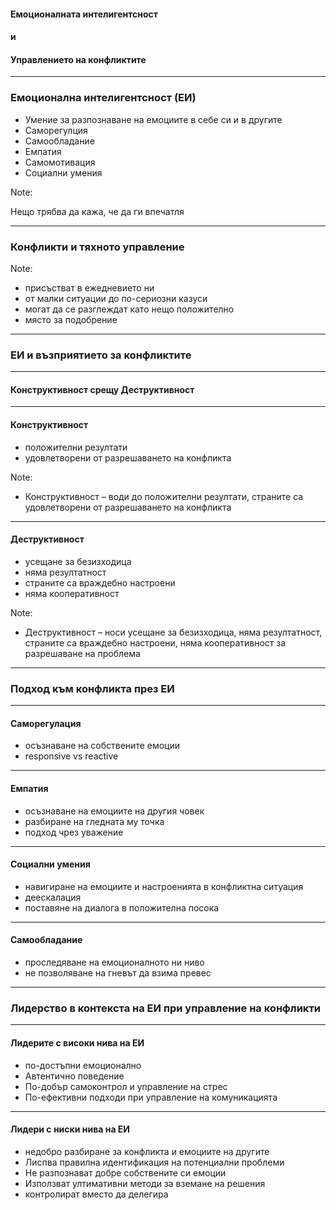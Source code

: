 #### Емоционалната интелигентсност
#### и
#### Управлението на конфликтите

---

### Емоционална интелигентсност (ЕИ)

* <!-- .element: class="fragment" --> Умение за разпознаване на емоциите в себе си и в другите
* <!-- .element: class="fragment" --> Саморегулция
* <!-- .element: class="fragment" --> Самообладание
* <!-- .element: class="fragment" --> Емпатия
* <!-- .element: class="fragment" --> Самомотивация
* <!-- .element: class="fragment" --> Социални умения

Note:

Нещо трябва да кажа, че да ги впечатля


----

### Конфликти и тяхното управление

Note:

* присъстват в ежедневието ни
* от малки ситуации до по-сериозни казуси
* могат да се разглеждат като нещо положително
* място за подобрение

---

### ЕИ и възприятието за конфликтите

----

#### Конструктивност срещу Деструктивност

----

#### Конструктивност
* <!-- .element: class="fragment" --> положителни резултати
* <!-- .element: class="fragment" --> удовлетворени от разрешаването на конфликта


Note:

* Конструктивност – води до положителни резултати, страните са удовлетворени от разрешаването на конфликта

----

#### Деструктивност

* <!-- .element: class="fragment" --> усещане за безизходица
* <!-- .element: class="fragment" --> няма резултатност
* <!-- .element: class="fragment" --> страните са враждебно настроени
* <!-- .element: class="fragment" --> няма кооперативност


Note:

* Деструктивност – носи усещане за безизходица, няма резултатност, страните са враждебно настроени, няма кооперативност за разрешаване на проблема


---

### Подход към конфликта през ЕИ

----

#### Саморегулация

* <!-- .element: class="fragment" --> осъзнаване на собствените емоции
* <!-- .element: class="fragment" --> responsive vs reactive

----

#### Емпатия

* <!-- .element: class="fragment" --> осъзнаване на емоциите на другия човек
* <!-- .element: class="fragment" --> разбиране на гледната му точка
* <!-- .element: class="fragment" --> подход чрез уважение

----

#### Социални умения

* <!-- .element: class="fragment" --> навигиране на емоциите и настроенията в конфликтна ситуация
* <!-- .element: class="fragment" --> деескалация
* <!-- .element: class="fragment" --> поставяне на диалога в положителна посока

----

#### Самообладание

* <!-- .element: class="fragment" --> проследяване на емоционалното ни ниво
* <!-- .element: class="fragment" --> не позволяване на гневът да взима превес


---

### Лидерство в контекста на ЕИ при управление на конфликти

----

#### Лидерите с високи нива на ЕИ

* <!-- .element: class="fragment" --> по-достъпни емоционално
* <!-- .element: class="fragment" --> Автентично поведение
* <!-- .element: class="fragment" --> По-добър самоконтрол и управление на стрес
* <!-- .element: class="fragment" --> По-ефективни подходи при управление на комуникацията

----

#### Лидери с ниски нива на ЕИ

* <!-- .element: class="fragment" --> недобро разбиране за конфликта и емоциите на другите
* <!-- .element: class="fragment" --> Лиспва правилна идентификация на потенциални проблеми
* <!-- .element: class="fragment" --> Не разпознават добре собствените си емоции
* <!-- .element: class="fragment" --> Използват ултимативни методи за вземане на решения
* <!-- .element: class="fragment" --> контролират вместо да делегира



